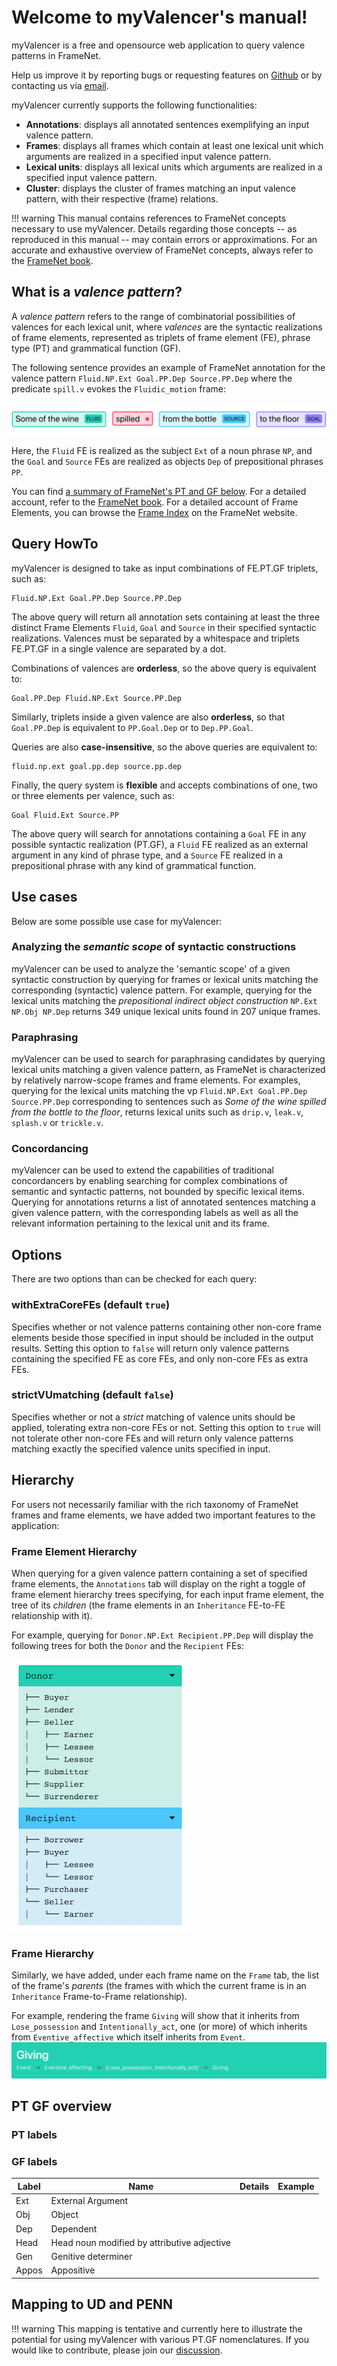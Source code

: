 # Welcome to myValencer's manual!

myValencer is a free and opensource web application to query valence patterns in FrameNet.

Help us improve it by reporting bugs
or requesting features on [Github](https://github.com/akb89/myValencer/issues)
or by contacting us via [email](https://aemail.com/lE1).

myValencer currently supports the following functionalities:

* **Annotations**: displays all annotated sentences exemplifying an input valence pattern.
* **Frames**: displays all frames which contain at least one lexical unit which arguments are
realized in a specified input valence pattern.
* **Lexical units**: displays all lexical units which arguments are realized in a specified
input valence pattern.
* **Cluster**: displays the cluster of frames matching an input valence pattern, with their respective (frame) relations.

!!! warning
    This manual contains references to FrameNet concepts
    necessary to use myValencer.
    Details regarding those concepts -- as reproduced in this manual -- may contain errors or approximations.
    For an accurate and exhaustive overview of FrameNet concepts, always refer to the
    [FrameNet book](framenet_book.pdf).

## What is a *valence pattern*?

A *valence pattern* refers to the range of combinatorial possibilities of
valences for each lexical unit, where *valences* are the syntactic
realizations
of frame elements, represented as triplets of frame element (FE),
phrase type (PT) and grammatical function (GF).

The following sentence provides an example of FrameNet annotation for the valence
pattern `Fluid.NP.Ext Goal.PP.Dep Source.PP.Dep` where the predicate
`spill.v` evokes the `Fluidic_motion` frame:

![Screenshot](img/fnexample-ft.png)

Here, the `Fluid` FE is realized as the subject `Ext` of a noun phrase `NP`,
and the `Goal` and `Source` FEs are realized as objects `Dep` of prepositional
phrases `PP`.

You can find [a summary of FrameNet's PT and GF below](#pt-gf-overview).
For a detailed account, refer to the [FrameNet book](framenet_book.pdf).
For a detailed
account of Frame Elements, you can browse the
[Frame Index](https://framenet.icsi.berkeley.edu/fndrupal/frameIndex) on
the FrameNet website.


## Query HowTo
myValencer is designed to take as input combinations of FE.PT.GF
triplets, such as:
```
Fluid.NP.Ext Goal.PP.Dep Source.PP.Dep
```
The above query will return all annotation sets containing at least the
three distinct Frame Elements `Fluid`, `Goal` and `Source` in their specified
syntactic realizations. Valences must be separated by a whitespace and triplets
FE.PT.GF in a single valence are separated by a dot.

Combinations of valences are **orderless**, so the above query is equivalent to:
```
Goal.PP.Dep Fluid.NP.Ext Source.PP.Dep
```
Similarly, triplets inside a given valence are also **orderless**, so
that `Goal.PP.Dep` is equivalent to `PP.Goal.Dep` or to `Dep.PP.Goal`.

Queries are also **case-insensitive**, so the above queries are equivalent to:
```
fluid.np.ext goal.pp.dep source.pp.dep
```

Finally, the query system is **flexible** and accepts combinations of one, two or
three elements per valence, such as:
```
Goal Fluid.Ext Source.PP
```
The above query will search for annotations containing a `Goal` FE in any
possible syntactic realization (PT.GF), a `Fluid` FE realized as an external
argument in any kind of phrase type, and a `Source` FE realized in a
prepositional phrase with any kind of grammatical function.

## Use cases

Below are some possible use case for myValencer:

### Analyzing the *semantic scope* of syntactic constructions
myValencer can be used to analyze the 'semantic scope' of a given syntactic construction by
querying for frames or lexical units matching the corresponding (syntactic) valence pattern.
For example, querying for the lexical units matching the
*prepositional indirect object construction* `NP.Ext NP.Obj NP.Dep` returns
349 unique lexical units found in 207 unique frames.

### Paraphrasing
myValencer can be used to search for paraphrasing candidates by querying lexical units
matching a given valence pattern, as FrameNet is characterized by relatively narrow-scope
frames and frame elements. For examples, querying for the lexical units matching
the vp `Fluid.NP.Ext Goal.PP.Dep Source.PP.Dep` corresponding to sentences such as
*Some of the wine spilled from the bottle to the floor*, returns lexical units
such as `drip.v`, `leak.v`, `splash.v` or `trickle.v`.

### Concordancing
myValencer can be used to extend the capabilities of traditional concordancers by enabling
searching for complex combinations of semantic and syntactic patterns, not bounded by specific
lexical items. Querying for annotations returns a list of annotated sentences matching a
given valence pattern, with the corresponding labels as well as all the relevant information
pertaining to the lexical unit and its frame.

## Options
There are two options than can be checked for each query:

### withExtraCoreFEs (default `true`)
Specifies whether or not valence patterns
containing other non-core frame elements beside those specified in input should
be included in the output results. Setting this option to `false` will return
only valence patterns containing the specified FE as core FEs, and only
non-core FEs as extra FEs.

### strictVUmatching (default `false`)
Specifies whether or not a *strict*
matching of valence units should be applied, tolerating extra non-core FEs or not.
Setting this option to `true` will not tolerate other non-core FEs and will
return only valence patterns matching exactly the specified valence units specified in input.

## Hierarchy
For users not necessarily familiar with the rich taxonomy of FrameNet frames
and frame elements, we have added two important features to the application:

### Frame Element Hierarchy
When querying for a given valence pattern containing a set of specified frame elements,
the `Annotations` tab will display on the right a toggle of frame element hierarchy
trees specifying, for each input frame element, the tree of its *children* (the
frame elements in an `Inheritance` FE-to-FE relationship with it).

For example, querying for `Donor.NP.Ext Recipient.PP.Dep` will display the
following trees for both the `Donor` and the `Recipient` FEs:

![Screenshot](img/fetrees.png)


### Frame Hierarchy
Similarly, we have added, under each frame name on the `Frame` tab, the list of
the frame's *parents* (the frames with which the current frame is in an
`Inheritance` Frame-to-Frame relationship).

For example, rendering the frame `Giving` will show that it inherits
from `Lose_possession` and `Intentionally_act`, one (or more) of which inherits from
`Eventive_affective` which itself inherits from `Event`.
![Screenshot](img/giving.png)

## PT GF overview
### PT labels

### GF labels
| Label  | Name | Details | Example |
| ------------- | ------------- | ------------- | ------------- |
| Ext  | External Argument  | | |
| Obj | Object | | |
| Dep | Dependent | | |
| Head | Head noun modified by attributive adjective | | |
| Gen | Genitive determiner | | |
| Appos | Appositive | | |

## Mapping to UD and PENN

!!! warning
    This mapping is tentative and currently here to illustrate the potential
    for using myValencer with various PT.GF nomenclatures.
    If you would like to contribute, please join our
    [discussion](https://github.com/akb89/valencer/issues/47).
